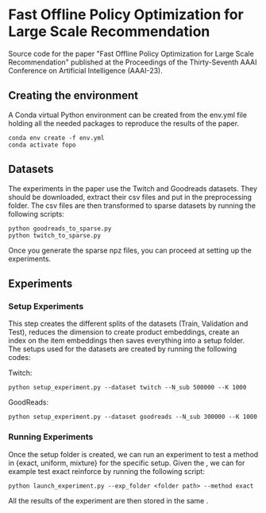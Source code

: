 # Fast Offline Policy Optimization for Large Scale Recommendation

Source code for the paper "Fast Offline Policy Optimization for Large Scale Recommendation" published at the Proceedings of the Thirty-Seventh AAAI Conference on Artificial Intelligence (AAAI-23).

## Creating the environment

A Conda virtual Python environment can be created from the env.yml file holding all the needed packages to reproduce the results of the paper.

    conda env create -f env.yml
    conda activate fopo
    
## Datasets

The experiments in the paper use the Twitch and Goodreads datasets. They should be downloaded, extract their csv files and put in the preprocessing folder. The csv files are then transformed to sparse datasets by running the following scripts:

    python goodreads_to_sparse.py
    python twitch_to_sparse.py

Once you generate the sparse npz files, you can proceed at setting up the experiments.

## Experiments

### Setup Experiments

This step creates the different splits of the datasets (Train, Validation and Test), reduces the dimension to create product embeddings, create an index on the item embeddings then saves everything into a setup folder. The setups used for the datasets are created by running the following codes:

Twitch:

    python setup_experiment.py --dataset twitch --N_sub 500000 --K 1000
    
GoodReads:

    python setup_experiment.py --dataset goodreads --N_sub 300000 --K 1000
    
### Running Experiments

Once the setup folder is created, we can run an experiment to test a method in {exact, uniform, mixture} for the specific setup. Given the <folder path>, we can for example test exact reinforce by running the following script:
    
    python launch_experiment.py --exp_folder <folder path> --method exact
    
All the results of the experiment are then stored in the same <folder path>.
    

    
    
    
    






